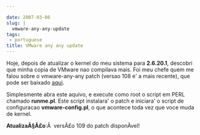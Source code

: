 ```yaml
---

date: 2007-03-06
slug: |
  vmware-any-any-update
tags:
 - portuguese
title: VMware any any update
---
```


Hoje, depois de atualizar o kernel do meu sistema para **2.6.20.1**,
descobri que minha copia de VMware nao compilava mais. Foi meu chefe
quem me falou sobre o vmware-any-any patch (versao 108 e' a mais
recente), que pode ser baixado [aqui](http://ftp.cvut.cz/vmware/).

Simplesmente abra este aquivo, e execute como root o script em PERL
chamado **runme.pl**. Este script instalara' o patch e iniciara' o
script de configuracao **vmware-config.pl**, o que acontece toda vez que
voce muda de kernel.

**AtualizaÃ§Ã£o**:Â  versÃ£o 109 do patch disponÃ­vel!
